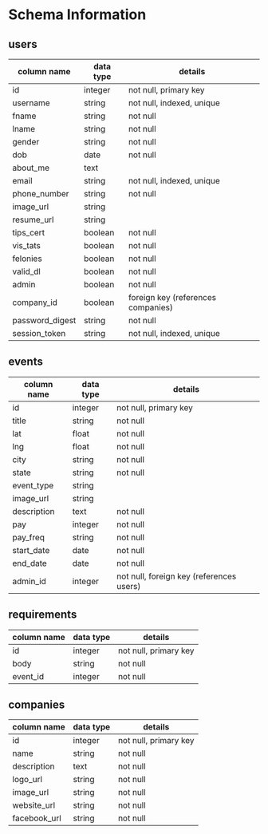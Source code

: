 # Schema Information

## users
column name     | data type | details
----------------|-----------|-----------------------
id              | integer   | not null, primary key
username        | string    | not null, indexed, unique
fname           | string    | not null
lname           | string    | not null
gender          | string    | not null
dob             | date      | not null
about_me        | text      |
email           | string    | not null, indexed, unique
phone_number    | string    | not null
image_url       | string    |
resume_url      | string    |
tips_cert       | boolean   | not null
vis_tats        | boolean   | not null
felonies        | boolean   | not null
valid_dl        | boolean   | not null
admin           | boolean   | not null
company_id      | boolean   | foreign key (references companies)
password_digest | string    | not null
session_token   | string    | not null, indexed, unique

## events
column name | data type | details
------------|-----------|-----------------------
id          | integer   | not null, primary key
title       | string    | not null
lat         | float     | not null
lng         | float     | not null
city        | string    | not null
state       | string    | not null
event_type  | string    |
image_url   | string    |
description | text      | not null
pay         | integer   | not null
pay_freq    | string    | not null
start_date  | date      | not null
end_date    | date      | not null
admin_id    | integer   | not null, foreign key (references users)

## requirements
column name | data type | details
------------|-----------|-----------------------
id          | integer   | not null, primary key
body        | string    | not null
event_id    | integer   | not null

## companies
column name | data type | details
------------|-----------|-----------------------
id          | integer   | not null, primary key
name        | string    | not null
description | text      | not null
logo_url    | string    | not null
image_url   | string    | not null
website_url | string    | not null
facebook_url| string    | not null
